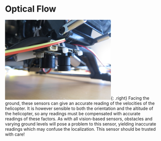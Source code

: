 # Optical Flow
![Optical flow sensor](optical_flow.jpg){: .right}
Facing the ground, these sensors can give an accurate reading of the velocities of the helicopter.
It is however sensible to both the orientation and the altitude of the helicopter, so any readings
must be compensated with accurate readings of these factors. As with all vision-based sensors,
obstacles and varying ground levels will pose a problem to this sensor, yielding inaccurate readings which
may confuse the localization. This sensor should be trusted with care!

